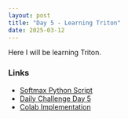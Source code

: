 ```yaml
---
layout: post
title: "Day 5 - Learning Triton"
date: 2025-03-12
---
```


Here I will be learning Triton.

### Links
- [Softmax Python Script](https://github.com/NShravanReddy/DeepLearning/blob/main/softmax.py)
- [Daily Challenge Day 5](https://github.com/rkinas/triton-resources/tree/main/daily_challange/day5)
- [Colab Implementation](https://colab.research.google.com/github/NShravanReddy/DeepLearning/blob/main/triton/softmax.ipynb)